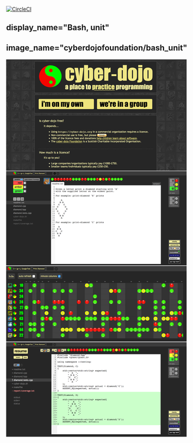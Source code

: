 
[![CircleCI](https://circleci.com/gh/cyber-dojo-languages/bash-unit.svg?style=svg)](https://circleci.com/gh/cyber-dojo-languages/bash-unit)

## display_name="Bash, unit"
## image_name="cyberdojofoundation/bash_unit"

![cyber-dojo.org home page](https://github.com/cyber-dojo/cyber-dojo/blob/master/shared/home_page_snapshot.png)
